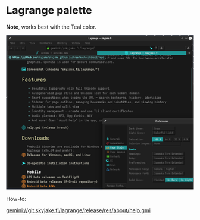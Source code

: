 # Lagrange palette

**Note**, works best with the Teal color.

![Revontuli for Lagrange](lagrange.png)

How-to:

[gemini://git.skyjake.fi/lagrange/release/res/about/help.gmi](gemini://git.skyjake.fi/lagrange/release/res/about/help.gmi)
